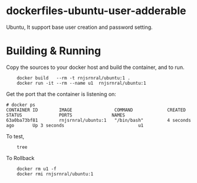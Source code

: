 # dockerfiles-ubuntu-user-adderable
Ubuntu, It support base user creation and password setting.

# Building & Running

Copy the sources to your docker host and build the container, and to run.
```
	docker build   --rm -t rnjsrnral/ubuntu:1 .
	docker run -it --rm --name u1  rnjsrnral/ubuntu:1
```
Get the port that the container is listening on:

```
# docker ps
CONTAINER ID        IMAGE                COMMAND             CREATED             STATUS              PORTS               NAMES
63a0ba73bf81        rnjsrnral/ubuntu:1   "/bin/bash"         4 seconds ago       Up 3 seconds                            u1
```

To test,
```
	tree
```
To Rollback
```
    docker rm u1 -f 
    docker rmi rnjsrnral/ubuntu:1
```

